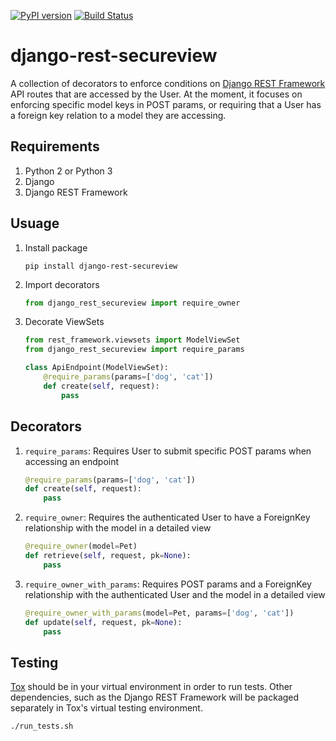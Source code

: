 [![PyPI version](https://badge.fury.io/py/django-rest-secureview.svg)](https://badge.fury.io/py/django-rest-secureview)
[![Build Status](https://travis-ci.org/fmitra/django-rest-secureview.svg?branch=master)](https://travis-ci.org/fmitra/django-rest-secureview)


# django-rest-secureview

A collection of decorators to enforce conditions on [Django REST Framework](http://www.django-rest-framework.org/) API routes that are accessed by the User. At the moment, it focuses on enforcing specific model keys in POST params, or requiring that a User has a foreign key relation to a model they are accessing. 

## Requirements

1. Python 2 or Python 3
2. Django
3. Django REST Framework

## Usuage

1. Install package

	`pip install django-rest-secureview`

2. Import decorators

	``` python
	from django_rest_secureview import require_owner
	```

3. Decorate ViewSets

	``` python
	from rest_framework.viewsets import ModelViewSet
	from django_rest_secureview import require_params
	
	class ApiEndpoint(ModelViewSet):
	    @require_params(params=['dog', 'cat'])
	    def create(self, request):
	        pass
	```

## Decorators

1. `require_params`: Requires User to submit specific POST params when accessing an endpoint

	``` python
	@require_params(params=['dog', 'cat'])
	def create(self, request):
	    pass
	```

2. `require_owner`: Requires the authenticated User to have a ForeignKey relationship with the model in a detailed view

	``` python
	@require_owner(model=Pet)
	def retrieve(self, request, pk=None):
	    pass
	```

3. `require_owner_with_params`: Requires POST params and a ForeignKey relationship with the authenticated User and the model in a detailed view

	``` python
	@require_owner_with_params(model=Pet, params=['dog', 'cat'])
	def update(self, request, pk=None):
	    pass
	```

## Testing
[Tox](https://tox.testrun.org) should be in your virtual environment in order to run tests. Other dependencies, such as the Django REST Framework will be packaged separately in Tox's virtual testing environment. 

``` sh
./run_tests.sh
```